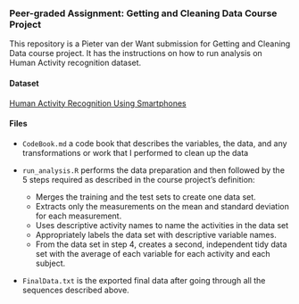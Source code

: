 ### Peer-graded Assignment: Getting and Cleaning Data Course Project

This repository is a Pieter van der Want submission for Getting and Cleaning Data course project. It has the instructions on how to run analysis on Human Activity recognition dataset.

#### Dataset

[Human Activity Recognition Using Smartphones](http://archive.ics.uci.edu/ml/datasets/Human+Activity+Recognition+Using+Smartphones)

#### Files

  * `CodeBook.md` a code book that describes the variables, the data, and any transformations or work that I performed to clean up the data
  * `run_analysis.R` performs the data preparation and then followed by the 5 steps required as described in the course project’s definition:  
    * Merges the training and the test sets to create one data set.
    * Extracts only the measurements on the mean and standard deviation for each measurement.
    * Uses descriptive activity names to name the activities in the data set
    * Appropriately labels the data set with descriptive variable names.
    * From the data set in step 4, creates a second, independent tidy data set with the average of each variable for each activity and each subject.

  * `FinalData.txt` is the exported final data after going through all the sequences described above.